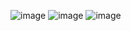![image](https://user-images.githubusercontent.com/75967993/192150259-2c4a4b7d-c36a-46a0-ab2a-d845ddb96acc.png)
![image](https://user-images.githubusercontent.com/75967993/192150291-d6a201db-592a-4171-abbf-1be97db9edf4.png)
![image](https://user-images.githubusercontent.com/75967993/192150312-8a622dc9-df41-4560-bdee-cfe40af60f13.png)
